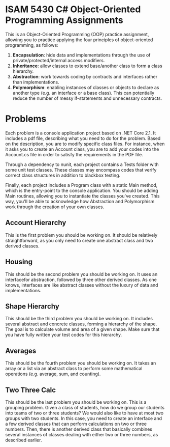 # ISAM 5430 C# Object-Oriented Programming Assignments

This is an Object-Oriented Programming (OOP) practice assignment, allowing you to practice applying the four principles of object-oriented programming, as follows:

1. **Encapsulation**: hide data and implementations through the use of private/protected/internal access modifiers.
2. **Inheritance**: allow classes to extend base/another class to form a class hierarchy.
3. **Abstraction**: work towards coding by contracts and interfaces rather than implementations.
4. **Polymorphism**: enabling instances of classes or objects to declare as another type (e.g. an interface or a base class). This can potentially reduce the number of messy if-statements and unnecessary contracts.

# Problems
Each problem is a console application project based on .NET Core 2.1. It includes a pdf file, describing what you need to do for the problem. Based on the description, you are to modify specific class files. For instance, when it asks you to create an Account class, you are to add your codes into the Account.cs file in order to satisfy the requirements in the PDF file.

Through a dependency to nunit, each project contains a Tests folder with some unit test classes. These classes may encompass codes that verify correct class structures in addition to blackbox testing.

Finally, each project includes a Program class with a static Main method, which is the entry-point to the console application. You should be adding Main routines, allowing you to instantiate the classes you've created. This way, you'll be able to acknowledge how Abstraction and Polymorphism work through the creation of your own classes.

## Account Hierarchy
This is the first problem you should be working on. It should be relatively straightforward, as you only need to create one abstract class and two derived classes.

## Housing
This should be the second problem you should be working on. It uses an interfacefor abstraction, followed by three other derived classes. As one knows, interfaces are like abstract classes without the luxury of data and implementations. 

## Shape Hierarchy
This should be the third problem you should be working on. It includes several abstract and concrete classes, forming a hierarchy of the shape. The goal is to calculate volume and area of a given shape. Make sure that you have fully written your test codes for this hierarchy.

## Averages
This should be the fourth problem you should be working on. It takes an array or a list via an abstract class to perform some mathematical operations (e.g. average, sum, and counting).

## Two Three Calc
This should be the last problem you should be working on. This is a grouping problem. Given a class of students, how do we group our students into teams of two or three students? We would also like to have at most two groups with two students. In this case, you need to create an interface and a few derived classes that can perform calculations on two or three numbers. Then, there is another derived class that basically combines several instances of classes dealing with either two or three numbers, as described earlier.
